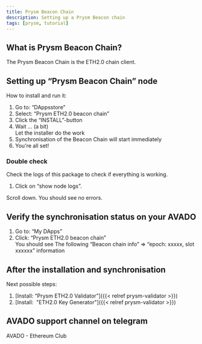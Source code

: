 ```yaml
---
title: Prysm Beacon Chain
description: Setting up a Prysm Beacon chain
tags: [prysm, tutorial]
---
```


## What is Prysm Beacon Chain?

The Prysm Beacon Chain is the ETH2.0 chain client.

## Setting up “Prysm Beacon Chain” node

How to install and run it:

1.  Go to: “DAppsstore”
2.  Select: “Prysm ETH2.0 beacon chain”
3.  Click the “INSTALL”-button
4.  Wait … (a bit)  
    Let the installer do the work
5.  Synchronisation of the Beacon Chain will start immediately
6.  You're all set!

### Double check

Check the logs of this package to check if everything is working.

1.  Click on “show node logs”.

Scroll down. You should see no errors.

## Verify the synchronisation status on your AVADO

1.  Go to: “My DApps”
2.  Click: “Prysm ETH2.0 beacon chain”  
    You should see The following “Beacon chain info” => “epoch: xxxxx, slot xxxxxx” information

## After the installation and synchronisation

Next possible steps:

1.  [Install: “Prysm ETH2.0 Validator”]({{< relref prysm-validator >}})
2.  [Install:  "ETH2.0 Key Generator"]({{< relref prysm-validator >}})

## AVADO support channel on telegram

AVADO - Ethereum Club